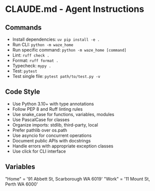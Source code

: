 # CLAUDE.md - Agent Instructions

## Commands

- Install dependencies: `uv pip install -e .`
- Run CLI: `python -m waze_home`
- Run specific command: `python -m waze_home [command]`
- Lint: `ruff check .`
- Format: `ruff format .`
- Typecheck: `mypy .`
- Test: `pytest`
- Test single file: `pytest path/to/test.py -v`

## Code Style

- Use Python 3.10+ with type annotations
- Follow PEP 8 and Ruff linting rules
- Use snake_case for functions, variables, modules
- Use PascalCase for classes
- Organize imports: stdlib, third-party, local
- Prefer pathlib over os.path
- Use asyncio for concurrent operations
- Document public APIs with docstrings
- Handle errors with appropriate exception classes
- Use click for CLI interface

## Variables

"Home" = '91 Abbett St, Scarborough WA 6019'
"Work" = '11 Mount St, Perth WA 6000'
